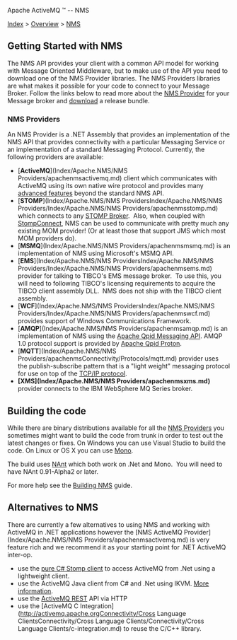 Apache ActiveMQ ™ -- NMS 

[Index](index.html) > [Overview](overview.md) > [NMS](Index/Overview/nms.md)

Getting Started with NMS
------------------------

The NMS API provides your client with a common API model for working with Message Oriented Middleware, but to make use of the API you need to download one of the NMS Provider libraries. The NMS Providers libraries are what makes it possible for your code to connect to your Message Broker. Follow the links below to read more about the [NMS Provider](Index/Apache.NMS/nms-providers.md) for your Message broker and [download](OverviewOverview/Overview/download.md) a release bundle.

### NMS Providers

An NMS Provider is a .NET Assembly that provides an implementation of the NMS API that provides connectivity with a particular Messaging Service or an implementation of a standard Messaging Protocol. Currently, the following providers are available:

*   [**ActiveMQ**](Index/Apache.NMS/NMS Providers/apachenmsactivemq.md) client which communicates with ActiveMQ using its own native wire protocol and provides many [advanced features](activemq-advanced-features.md) beyond the standard NMS API.
*   [**STOMP**](Index/Apache.NMS/NMS ProvidersIndex/Apache.NMS/NMS Providers/Index/Apache.NMS/NMS Providers/apachenmsstomp.md) which connects to any [STOMP Broker](http://stomp.codehaus.org/).  Also, when coupled with [StompConnect](http://stomp.codehaus.org/StompConnect), NMS can be used to communicate with pretty much any existing MOM provider! (Or at least those that support JMS which most MOM providers do).
*   [**MSMQ**](Index/Apache.NMS/NMS Providers/apachenmsmsmq.md) is an implementation of NMS using Microsoft's MSMQ API.
*   [**EMS**](Index/Apache.NMS/NMS ProvidersIndex/Apache.NMS/NMS Providers/Index/Apache.NMS/NMS Providers/apachenmsems.md) provider for talking to TIBCO's EMS message broker.  To use this, you will need to following TIBCO's licensing requirements to acquire the TIBCO client assembly DLL.  NMS does not ship with the TIBCO client assembly.
*   [**WCF**](Index/Apache.NMS/NMS ProvidersIndex/Apache.NMS/NMS Providers/Index/Apache.NMS/NMS Providers/apachenmswcf.md) provides support of Windows Communications Framework.
*   [**AMQP**](Index/Apache.NMS/NMS Providers/apachenmsamqp.md) is an implementation of NMS using the [Apache Qpid Messaging API](https://qpid.apache.org/components/messaging-api/index.html). AMQP 1.0 protocol support is provided by [Apache Qpid Proton](https://qpid.apache.org/proton/index.html).
*   [**MQTT**](Index/Apache.NMS/NMS Providers/apachenmsConnectivity/Protocols/mqtt.md) provider uses the publish-subscribe pattern that is a "light weight" messaging protocol for use on top of the [TCP/IP protocol](https://en.wikipedia.org/wiki/TCP/IP "TCP/IP"). 
*   **[XMS](Index/Apache.NMS/NMS Providers/apachenmsxms.md)** provider connects to the IBM WebSphere MQ Series broker.

Building the code
-----------------

While there are binary distributions available for all the [NMS Providers](Index/Apache.NMS/nms-providers.md) you sometimes might want to build the code from trunk in order to test out the latest changes or fixes. On Windows you can use Visual Studio to build the code. On Linux or OS X you can use [Mono](http://www.mono-project.com).

The build uses [NAnt](http://nant.sourceforge.net/) which both work on .Net and Mono.  You will need to have NAnt 0.91-Alpha2 or later.

For more help see the [Building NMS](http://activemq.apache.org/nmsDevelopers/building.md) guide.

Alternatives to NMS
-------------------

There are currently a few alternatives to using NMS and working with ActiveMQ in .NET applications however the [NMS ActiveMQ Provider](Index/Apache.NMS/NMS Providers/apachenmsactivemq.md) is very feature rich and we recommend it as your starting point for .NET ActiveMQ inter-op.

*   use the [pure C# Stomp client](http://stomp.codehaus.org/DotNet) to access ActiveMQ from .Net using a lightweight client.
*   use the ActiveMQ Java client from C# and .Net using IKVM. [More information](http://dotnetjunkies.com/WebLog/csteen/archive/2004/08/20/22813.aspx).
*   use the [ActiveMQ REST](http://activemq.apache.orgConnectivity/ProtocolsConnectivity/Protocols/Connectivity/Protocols/rest.md) API via HTTP
*   use the [ActiveMQ C Integration](http://activemq.apache.orgConnectivity/Cross Language ClientsConnectivity/Cross Language Clients/Connectivity/Cross Language Clients/c-integration.md) to reuse the C/C++ library.



